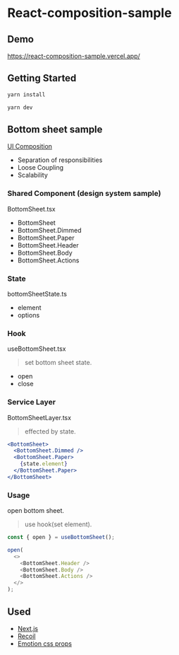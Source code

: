 # React-composition-sample

## Demo
https://react-composition-sample.vercel.app/

## Getting Started

```bash
yarn install
```

```bash
yarn dev
```


## Bottom sheet sample

[UI Composition](https://kyleshevlin.com/ui-composition/?utm_source=pocket_saves)
- Separation of responsibilities
- Loose Coupling
- Scalability

### Shared Component (design system sample)
BottomSheet.tsx

- BottomSheet
- BottomSheet.Dimmed
- BottomSheet.Paper
- BottomSheet.Header
- BottomSheet.Body
- BottomSheet.Actions

### State
bottomSheetState.ts

- element
- options

### Hook
useBottomSheet.tsx

> set bottom sheet state.

- open
- close

### Service Layer
BottomSheetLayer.tsx

> effected by state.

```jsx
<BottomSheet>
  <BottomSheet.Dimmed />
  <BottomSheet.Paper>
    {state.element}
  </BottomSheet.Paper>
</BottomSheet>
```

### Usage
open bottom sheet.

> use hook(set element). 

```typescript
const { open } = useBottomSheet();

open(
  <>
    <BottomSheet.Header />
    <BottomSheet.Body />
    <BottomSheet.Actions />
  </>
);
```

## Used
- [Next.js](https://nextjs.org)
- [Recoil](https://recoiljs.org/docs/introduction/motivation)
- [Emotion css props](https://emotion.sh/docs/css-prop)
